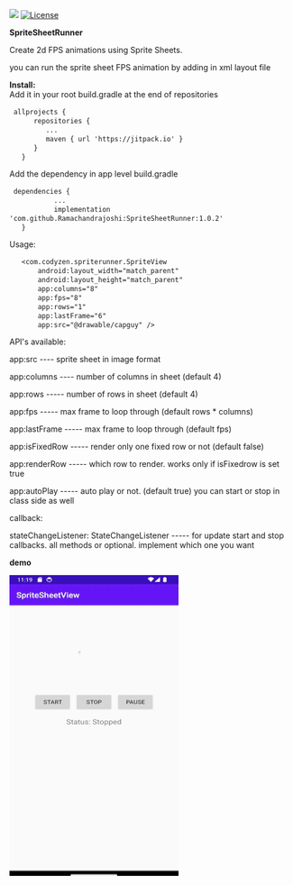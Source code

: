 
[![](https://jitpack.io/v/Ramachandrajoshi/SpriteSheetRunner.svg)](https://jitpack.io/#Ramachandrajoshi/SpriteSheetRunner) [![License](https://img.shields.io/badge/License-Apache%202.0-blue.svg)](https://opensource.org/licenses/Apache-2.0)

**SpriteSheetRunner**

Create 2d FPS animations using Sprite Sheets.

you can run the sprite sheet FPS animation by adding in xml layout file

**Install:**  
Add it in your root build.gradle at the end of repositories



     allprojects {  
          repositories {  
             ...  
             maven { url 'https://jitpack.io' }  
          }  
       }  


Add the dependency  in app level build.gradle



     dependencies {  
               ...  
               implementation 'com.github.Ramachandrajoshi:SpriteSheetRunner:1.0.2'  
       }  



Usage:

       <com.codyzen.spriterunner.SpriteView  
           android:layout_width="match_parent"  
           android:layout_height="match_parent"  
           app:columns="8"  
           app:fps="8"  
           app:rows="1"  
           app:lastFrame="6"  
           app:src="@drawable/capguy" />  

API's available:

app:src ----  sprite sheet in image format

app:columns ----  number of columns in sheet (default 4)

app:rows  -----  number of rows in sheet (default 4)

app:fps  ----- max frame to loop through (default rows * columns)

app:lastFrame  ----- max frame to loop through (default fps)

app:isFixedRow  ----- render only one fixed row or not (default false)

app:renderRow  ----- which row to render. works only if isFixedrow is set true

app:autoPlay  ----- auto play or not. (default true) you can start or stop in class side as well


callback:

stateChangeListener: StateChangeListener  ----- for update start and stop callbacks. all methods or optional. implement which one you want



**demo**

![Output sample](https://github.com/Ramachandrajoshi/SpriteSheetRunner/raw/master/demo/demo.gif)
